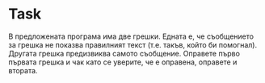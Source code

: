 # Task

В предложената програма има две грешки. Едната е, че съобщението за грешка не показва правилният текст (т.е. такъв, който би помогнал). Другата грешка предизвиква самото съобщение. Оправете първо първата грешка и чак като се уверите, че е оправена, оправете и втората.
